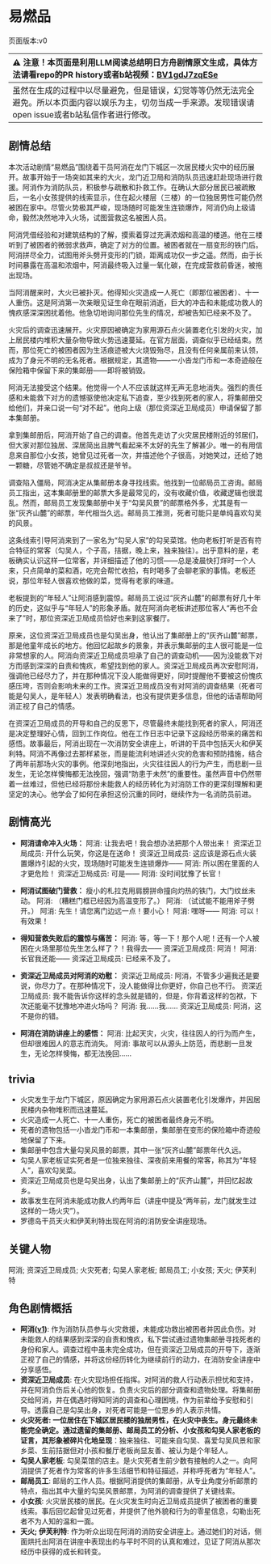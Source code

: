 # 易燃品
页面版本:v0
 

| :warning: 注意！本页面是利用LLM阅读总结明日方舟剧情原文生成，具体方法请看repo的PR history或者b站视频：[BV1gdJ7zqESe](https://www.bilibili.com/video/BV1gdJ7zqESe/)         |
|:----------------------------|
| 虽然在生成的过程中以尽量避免，但是错误，幻觉等等仍然无法完全避免。所以本页面内容以娱乐为主，切勿当成一手来源。发现错误请open issue或者b站私信作者进行修改。|



## 剧情总结
本次活动剧情“易燃品”围绕着干员阿消在龙门下城区一次居民楼火灾中的经历展开。故事开始于一场突如其来的大火，龙门近卫局和消防队员迅速赶赴现场进行救援。阿消作为消防队员，积极参与疏散和扑救工作。在确认大部分居民已被疏散后，一名小女孩提供的线索显示，住在起火楼层（三楼）的一位独居男性可能仍然被困在家中。尽管火势极其严峻，现场随时可能发生连锁爆炸，阿消仍向上级请命，毅然决然地冲入火场，试图营救这名被困人员。

阿消凭借经验和对建筑结构的了解，摸索着穿过充满浓烟和高温的楼道。他在三楼听到了被困者的微弱求救声，确定了对方的位置。被困者就在一扇变形的铁门后。阿消拼尽全力，试图用斧头劈开变形的门锁，距离成功仅一步之遥。然而，由于长时间暴露在高温和浓烟中，阿消最终吸入过量一氧化碳，在完成营救前昏迷，被拖出现场。

当阿消醒来时，大火已被扑灭。他得知火灾造成一人死亡（即那位被困者）、十一人重伤。这是阿消第一次亲眼见证生命在眼前消逝，巨大的冲击和未能成功救人的愧疚感深深困扰着他。他急切地询问那位先生的情况，却被告知已经来不及了。

火灾后的调查迅速展开。火灾原因被确定为家用源石点火装置老化引发的火灾，加上居民楼内堆积大量杂物导致火势迅速蔓延。在官方层面，调查似乎已经结束。然而，那位死亡的被困者因为生活痕迹被大火烧毁殆尽，且没有任何亲属前来认领，成为了身元不明的无名死者。根据规定，其遗物——一小沓龙门币和一本奇迹般在保险箱中保留下来的集邮册——即将被销毁。

阿消无法接受这个结果。他觉得一个人不应该就这样无声无息地消失。强烈的责任感和未能救下对方的遗憾驱使他决定私下追查，至少找到死者的家人，将集邮册交给他们，并亲口说一句“对不起”。他向上级（那位资深近卫局成员）申请保留了那本集邮册。

拿到集邮册后，阿消开始了自己的调查。他首先走访了火灾居民楼附近的邻居们，但大家对那位独居、深居简出且脾气看起来不太好的先生了解甚少。唯一的有用信息来自那位小女孩，她曾见过死者一次，并描述他个子很高，对她笑过，还给了她一颗糖，尽管她不确定是叔叔还是爷爷。

调查陷入僵局，阿消决定从集邮册本身寻找线索。他找到一位邮局员工咨询。邮局员工指出，这本集邮册里的邮票大多是最常见的，没有收藏价值，收藏逻辑也很混乱。然而，邮局员工发现集邮册中关于“勾吴风景”的邮票格外多，尤其是有一张“灰齐山麓”的邮票，年代相当久远。邮局员工推测，死者可能只是单纯喜欢勾吴的风景。

这条线索引导阿消来到了一家名为“勾吴人家”的勾吴菜馆。他向老板打听是否有符合特征的常客（勾吴人，个子高，拮据，晚上来，独来独往）。出乎意料的是，老板确实认识这样一位常客，并详细描述了他的习惯——总是凌晨快打烊时一个人来，只点简单的菜和酒，吃完会帮忙收拾，有时喝多了会聊老家的事情。老板还说，那位年轻人很喜欢他做的菜，觉得有老家的味道。

老板提到的“年轻人”让阿消感到震惊。邮局员工说过“灰齐山麓”的邮票有好几十年的历史，这似乎与“年轻人”的形象矛盾。就在阿消向老板讲述那位客人“再也不会来了”时，那位资深近卫局成员恰好也来到这家餐厅。

原来，这位资深近卫局成员也是勾吴出身，他认出了集邮册上的“灰齐山麓”邮票，那是他童年成长的地方。他回忆起故乡的景象，并表示集邮册的主人很可能是一位非常想家的人。阿消向资深近卫局成员坦承了自己的调查动机——因为没能救下对方而感到深深的自责和愧疚，希望找到他的家人。资深近卫局成员再次安慰阿消，强调他已经尽力了，并在那种情况下没人能做得更好，同时提醒他不要被这份愧疚感压垮，否则会影响未来的工作。资深近卫局成员没有对阿消的调查结果（死者可能是勾吴人，是年轻人）发表明确看法，也没有提供更多信息，但他的话语帮助阿消正视了自己的情感。

在资深近卫局成员的开导和自己的反思下，尽管最终未能找到死者的家人，阿消还是决定整理好心情，回到工作岗位。他在工作日志中记录下这段经历带来的痛苦和感悟。故事最后，阿消出现在一次消防安全讲座上，听讲的干员中包括天火和伊芙利特。阿消不再像过去那样紧张，而是能流利地讲述火灾的危害和预防措施，结合了两年前那场火灾的事例。他深刻地指出，火灾往往因人的行为产生，而悲剧一旦发生，无论怎样懊悔都无法挽回，强调“防患于未然”的重要性。虽然声音中仍然带着一丝难过，但他已经将那份未能救人的经历转化为对消防工作的更深刻理解和更坚定的决心。他学会了如何在承担这份沉重的同时，继续作为一名消防员前进。
## 剧情高光
*   **阿消请命冲入火场：**
    阿消: 让我去吧！我会想办法把那个人带出来！
    资深近卫局成员: 开什么玩笑，你这是在送命！
    资深近卫局成员: 这应该是源石点火装置爆炸引起的火灾，现场随时可能发生连锁爆炸——
    阿消: 所以困在里面的人才更危险！
    资深近卫局成员: 可是——
    阿消: 没时间犹豫了长官！

*   **阿消试图破门营救：**
    瘦小的札拉克用肩膀拼命撞向灼热的铁门，大门纹丝未动。
    阿消: （糟糕门框已经因为高温变形了。）
    阿消: （试试能不能用斧子劈开。）
    阿消: 先生！请您离门边远一点！要小心！
    阿消: 嘿呀——
    阿消: 可以！有效果！

*   **得知营救失败后的震惊与痛苦：**
    阿消: 等，等一下！那个人呢！还有一个人被困在火场里那位先生怎么样了？！我得去——
    资深近卫局成员: 阿消！
    阿消: 长官我还能——
    资深近卫局成员: 已经来不及了。

*   **资深近卫局成员对阿消的劝慰：**
    资深近卫局成员: 阿消，不管多少遍我还是要说，你尽力了。在那种情况下，没人能做得比你更好，你自己也不行。
    资深近卫局成员: 我不能告诉你这样的念头就是错的，但是，你背着这样的包袱，下次还能毫不犹豫地冲进火场吗？
    阿消: 我......我......
    资深近卫局成员: 阿消，这不是你的错。

*   **阿消在消防讲座上的感悟：**
    阿消: 比起天灾，火灾，往往因人的行为而产生，但却很难因人的意志而消失。
    阿消: 事故可以从源头上防范，而悲剧一旦发生，无论怎样懊悔，都无法挽回......
## trivia
*   火灾发生于龙门下城区，原因确定为家用源石点火装置老化引发爆炸，并因居民楼内杂物堆积而迅速蔓延。
*   火灾造成一人死亡、十一人重伤，死亡的被困者最终身元不明。
*   死者的遗物包括一小沓龙门币和一本集邮册，集邮册在变形的保险箱中奇迹般地保留了下来。
*   集邮册中包含大量勾吴风景的邮票，其中一张“灰齐山麓”邮票年代久远。
*   勾吴人家老板证实死者是一位独来独往、深夜前来用餐的常客，称其为“年轻人”，喜欢勾吴菜。
*   资深近卫局成员也是勾吴出身，认出了集邮册上的“灰齐山麓”，并回忆起故乡。
*   故事发生在阿消未能成功救人约两年后（讲座中提及“两年前，龙门就发生过这样的一场火灾”）。
*   罗德岛干员天火和伊芙利特出现在阿消的消防安全讲座现场。
## 关键人物
阿消; 资深近卫局成员; 火灾死者; 勾吴人家老板; 邮局员工; 小女孩; 天火; 伊芙利特
## 角色剧情概括
-   **阿消([v1](../chars/char_277_sqrrel.md))**: 作为消防队员参与火灾救援，未能成功救出被困者并因此负伤。对未能救人的结果感到深深的自责和愧疚，私下尝试通过遗物集邮册寻找死者的身份和家人。调查过程中虽未完全成功，但在资深近卫局成员的开导下，逐渐正视了自己的情感，并将这份经历转化为继续前行的动力，在消防安全讲座中分享感悟。
-   **资深近卫局成员**: 在火灾现场担任指挥。对阿消的救人行动表示担忧和支持，并在阿消负伤后关心他的恢复。负责火灾后的部分调查和遗物处理。将集邮册交给阿消，并在偶遇时得知阿消的调查和心理困境，作为前辈给予安慰和引导。透露自己是勾吴出身，对死者可能是一位思乡的人表示共情。
-   **火灾死者: 一位居住在下城区居民楼的独居男性，在火灾中丧生。身元最终未能完全确定。通过遗留的集邮册、邮局员工的分析、小女孩和勾吴人家老板的证言，其形象被碎片化地呈现**：独来独往、可能来自勾吴、喜爱勾吴风景和家乡菜、生前拮据但对小孩和餐厅老板尚显友善、被认为是个年轻人。
-   **勾吴人家老板**: 勾吴菜馆的店主。是火灾死者生前少数有接触的人之一。向阿消提供了死者作为常客的许多生活细节和特征描述，并称呼死者为“年轻人”。
-   **邮局员工**: 邮局的工作人员。根据阿消提供的集邮册，从专业角度分析邮票的特点，指出其中大量的勾吴风景邮票，为阿消的调查提供了关键线索。
-   **小女孩**: 火灾居民楼的居民。在火灾发生时向近卫局成员提供了被困者的重要线索。事后回忆起曾见过死者，并提供了他外貌和行为的零星信息，勾勒出死者不为人知的温和一面。
-   **天火; 伊芙利特**: 作为听众出现在阿消的消防安全讲座上。通过她们的对话，侧面烘托出阿消在讲座中表现出的与平时不同的认真和难过，见证了阿消从那次经历中获得的成长和转变。